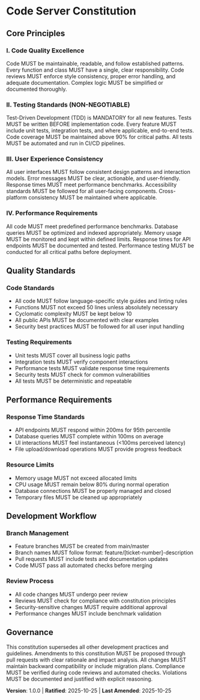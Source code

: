<!-- Sync Impact Report:
- Version change: 0.0.0 → 1.0.0 (Major: Initial constitution with comprehensive principles)
- Modified principles: N/A (initial creation)
- Added sections: Core Principles (4 principles), Quality Standards, Performance Requirements, Development Workflow, Governance
- Removed sections: N/A (initial creation)
- Templates requiring updates:
  ✅ .specify/templates/plan-template.md (constitution check section)
  ✅ .specify/templates/spec-template.md (requirements alignment)
  ✅ .specify/templates/tasks-template.md (task categorization)
- Follow-up TODOs: None
-->

# Code Server Constitution

## Core Principles

### I. Code Quality Excellence
Code MUST be maintainable, readable, and follow established patterns. Every function and class MUST have a single, clear responsibility. Code reviews MUST enforce style consistency, proper error handling, and adequate documentation. Complex logic MUST be simplified or documented thoroughly.

### II. Testing Standards (NON-NEGOTIABLE)
Test-Driven Development (TDD) is MANDATORY for all new features. Tests MUST be written BEFORE implementation code. Every feature MUST include unit tests, integration tests, and where applicable, end-to-end tests. Code coverage MUST be maintained above 90% for critical paths. All tests MUST be automated and run in CI/CD pipelines.

### III. User Experience Consistency
All user interfaces MUST follow consistent design patterns and interaction models. Error messages MUST be clear, actionable, and user-friendly. Response times MUST meet performance benchmarks. Accessibility standards MUST be followed for all user-facing components. Cross-platform consistency MUST be maintained where applicable.

### IV. Performance Requirements
All code MUST meet predefined performance benchmarks. Database queries MUST be optimized and indexed appropriately. Memory usage MUST be monitored and kept within defined limits. Response times for API endpoints MUST be documented and tested. Performance testing MUST be conducted for all critical paths before deployment.

## Quality Standards

### Code Standards
- All code MUST follow language-specific style guides and linting rules
- Functions MUST not exceed 50 lines unless absolutely necessary
- Cyclomatic complexity MUST be kept below 10
- All public APIs MUST be documented with clear examples
- Security best practices MUST be followed for all user input handling

### Testing Requirements
- Unit tests MUST cover all business logic paths
- Integration tests MUST verify component interactions
- Performance tests MUST validate response time requirements
- Security tests MUST check for common vulnerabilities
- All tests MUST be deterministic and repeatable

## Performance Requirements

### Response Time Standards
- API endpoints MUST respond within 200ms for 95th percentile
- Database queries MUST complete within 100ms on average
- UI interactions MUST feel instantaneous (<100ms perceived latency)
- File upload/download operations MUST provide progress feedback

### Resource Limits
- Memory usage MUST not exceed allocated limits
- CPU usage MUST remain below 80% during normal operation
- Database connections MUST be properly managed and closed
- Temporary files MUST be cleaned up appropriately

## Development Workflow

### Branch Management
- Feature branches MUST be created from main/master
- Branch names MUST follow format: feature/[ticket-number]-description
- Pull requests MUST include tests and documentation updates
- Code MUST pass all automated checks before merging

### Review Process
- All code changes MUST undergo peer review
- Reviews MUST check for compliance with constitution principles
- Security-sensitive changes MUST require additional approval
- Performance changes MUST include benchmark validation

## Governance

This constitution supersedes all other development practices and guidelines. Amendments to this constitution MUST be proposed through pull requests with clear rationale and impact analysis. All changes MUST maintain backward compatibility or include migration plans. Compliance MUST be verified during code reviews and automated checks. Violations MUST be documented and justified with explicit reasoning.

**Version**: 1.0.0 | **Ratified**: 2025-10-25 | **Last Amended**: 2025-10-25